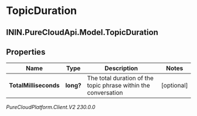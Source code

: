 # TopicDuration

## ININ.PureCloudApi.Model.TopicDuration

## Properties

|Name | Type | Description | Notes|
|------------ | ------------- | ------------- | -------------|
| **TotalMilliseconds** | **long?** | The total duration of the topic phrase within the conversation | [optional] |



_PureCloudPlatform.Client.V2 230.0.0_
